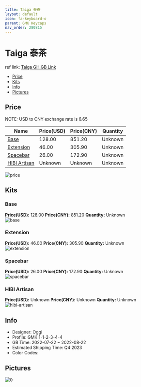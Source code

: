 ```yaml
---
title: Taiga 泰茶
layout: default
icon: fa-keyboard-o
parent: GMK Keycaps
nav_order: 280815
---
```


# Taiga 泰茶

ref link: [Taiga GH GB Link](https://geekhack.org/index.php?topic=117825)

* [Price](#price)
* [Kits](#kits)
* [Info](#info)
* [Pictures](#pictures)

## Price

NOTE: USD to CNY exchange rate is 6.65

| Name          | Price(USD)   |  Price(CNY) | Quantity |
| ------------- | ------------ |  ---------- | -------- |
|[Base](#base)|128.00|851.20|Unknown|
|[Extension](#extension)|46.00|305.90|Unknown|
|[Spacebar](#spacebar)|26.00|172.90|Unknown|
|[HIBI Artisan](#hibi-artisan)|Unknown|Unknown|Unknown|

<img src="{{ 'assets/images/gmk-keycaps/Taiga/price.png' | relative_url }}" alt="price" class="image featured">

## Kits
### Base  
**Price(USD):** 128.00	**Price(CNY):** 851.20	**Quantity:** Unknown  
<img src="{{ 'assets/images/gmk-keycaps/Taiga/kits_pics/base.jpg' | relative_url }}" alt="base" class="image featured">

### Extension  
**Price(USD):** 46.00	**Price(CNY):** 305.90	**Quantity:** Unknown  
<img src="{{ 'assets/images/gmk-keycaps/Taiga/kits_pics/extension.png' | relative_url }}" alt="extension" class="image featured">

### Spacebar  
**Price(USD):** 26.00	**Price(CNY):** 172.90	**Quantity:** Unknown  
<img src="{{ 'assets/images/gmk-keycaps/Taiga/kits_pics/spacebar.png' | relative_url }}" alt="spacebar" class="image featured">

### HIBI Artisan  
**Price(USD):** Unknown	**Price(CNY):** Unknown	**Quantity:** Unknown  
<img src="{{ 'assets/images/gmk-keycaps/Taiga/kits_pics/hibi-artisan.png' | relative_url }}" alt="hibi-artisan" class="image featured">

## Info
* Designer: Oggi  
* Profile: GMK 1-1-2-3-4-4  
* GB Time: 2022-07-22 ~ 2022-08-22  
* Estimated Shipping Time: Q4 2023  
* Color Codes:  


## Pictures  
<img src="{{ 'assets/images/gmk-keycaps/Taiga/rendering_pics/0.png' | relative_url }}" alt="0" class="image featured">
